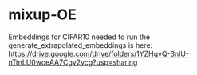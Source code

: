 # mixup-OE

Embeddings for CIFAR10 needed to run the generate_extrapolated_embeddings is here: https://drive.google.com/drive/folders/1YZHqvQ-3nlU-nTtnLU0woeAA7Cgv2ycg?usp=sharing
